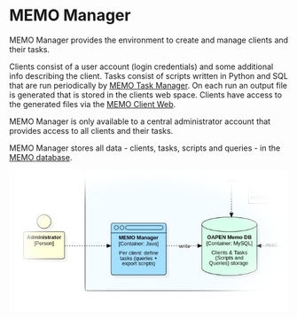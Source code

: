 # MEMO Manager

MEMO Manager provides the environment to create and manage clients and their tasks.

Clients consist of a user account (login credentials) and some additional info describing the client. 
Tasks consist of scripts written in Python and SQL that are run periodically by [MEMO Task Manager](../MEMO-Taskrunner/README.md). 
On each run an output file is generated that is stored in the clients web space. Clients have access 
to the generated files via the [MEMO Client Web](../MEMO-Clientweb/README.md). 

MEMO Manager is only available to a central administrator account that provides access to all clients and their tasks.

MEMO Manager stores all data - clients, tasks, scripts and queries - in the [MEMO database](../Supplements/Diagrams/ERD-MEMO.jpg).  


![Task Runner](./Supplements/Diagrams/SysContext-MEMO-Manager.jpg)